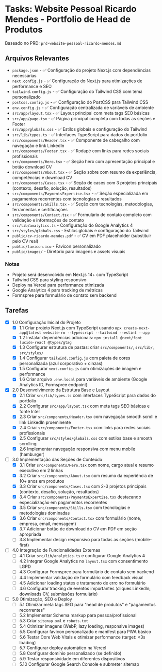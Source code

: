# Tasks: Website Pessoal Ricardo Mendes - Portfolio de Head de Produtos

Baseado no PRD: `prd-website-pessoal-ricardo-mendes.md`

## Arquivos Relevantes

- `package.json` - ✅ Configuração do projeto Next.js com dependências necessárias
- `next.config.js` - ✅ Configuração do Next.js para otimizações de performance e SEO
- `tailwind.config.js` - ✅ Configuração do Tailwind CSS com tema personalizado
- `postcss.config.js` - ✅ Configuração do PostCSS para Tailwind CSS
- `env.config.js` - ✅ Configuração centralizada de variáveis de ambiente
- `src/app/layout.tsx` - ✅ Layout principal com meta tags SEO básicas
- `src/app/page.tsx` - ✅ Página principal completa com todas as seções e Footer
- `src/app/globals.css` - ✅ Estilos globais e configuração do Tailwind
- `src/lib/types.ts` - ✅ Interfaces TypeScript para dados do portfolio
- `src/components/Header.tsx` - ✅ Componente de cabeçalho com navegação e link LinkedIn
- `src/components/Footer.tsx` - ✅ Rodapé com links para redes sociais profissionais
- `src/components/Hero.tsx` - ✅ Seção hero com apresentação principal e botão download CV
- `src/components/About.tsx` - ✅ Seção sobre com resumo da experiência, competências e download CV
- `src/components/Cases.tsx` - ✅ Seção de cases com 3 projetos principais (contexto, desafio, solução, resultados)
- `src/components/PaymentsExpertise.tsx` - ✅ Seção especializada em pagamentos recorrentes com tecnologias e resultados
- `src/components/Skills.tsx` - ✅ Seção com tecnologias, metodologias, ferramentas e certificações
- `src/components/Contact.tsx` - ✅ Formulário de contato completo com validação e informações de contato
- `src/lib/analytics.ts` - Configuração do Google Analytics 4
- `src/styles/globals.css` - Estilos globais e configuração do Tailwind
- `public/cv-ricardo-mendes.pdf` - ✅ CV em PDF placeholder (substituir pelo CV real)
- `public/favicon.ico` - Favicon personalizado
- `public/images/` - Diretório para imagens e assets visuais

### Notas

- Projeto será desenvolvido em Next.js 14+ com TypeScript
- Tailwind CSS para styling responsivo
- Deploy na Vercel para performance otimizada
- Google Analytics 4 para tracking de métricas
- Formspree para formulário de contato sem backend

## Tarefas

- [x] 1.0 Configuração Inicial do Projeto
  - [x] 1.1 Criar projeto Next.js com TypeScript usando `npx create-next-app@latest website-rm --typescript --tailwind --eslint --app`
  - [x] 1.2 Instalar dependências adicionais: `npm install @next/font lucide-react @types/gtag`
  - [x] 1.3 Configurar estrutura de pastas: criar `src/components/`, `src/lib/`, `src/styles/`
  - [x] 1.4 Configurar `tailwind.config.js` com paleta de cores personalizada (azul corporativo + cinzas)
  - [x] 1.5 Configurar `next.config.js` com otimizações de imagem e performance
  - [x] 1.6 Criar arquivo `.env.local` para variáveis de ambiente (Google Analytics ID, Formspree endpoint)

- [x] 2.0 Desenvolvimento da Estrutura Base e Layout
  - [x] 2.1 Criar `src/lib/types.ts` com interfaces TypeScript para dados do portfolio
  - [x] 2.2 Configurar `src/app/layout.tsx` com meta tags SEO básicas e fonte Inter
  - [x] 2.3 Criar `src/components/Header.tsx` com navegação smooth scroll e link LinkedIn proeminente
  - [x] 2.4 Criar `src/components/Footer.tsx` com links para redes sociais profissionais
  - [x] 2.5 Configurar `src/styles/globals.css` com estilos base e smooth scrolling
  - [x] 2.6 Implementar navegação responsiva com menu mobile (hamburger)

- [ ] 3.0 Implementação das Seções de Conteúdo
  - [x] 3.1 Criar `src/components/Hero.tsx` com nome, cargo atual e resumo executivo em 2 linhas
  - [x] 3.2 Criar `src/components/About.tsx` com resumo da experiência de 10+ anos em produtos
  - [x] 3.3 Criar `src/components/Cases.tsx` com 2-3 projetos principais (contexto, desafio, solução, resultados)
  - [x] 3.4 Criar `src/components/PaymentsExpertise.tsx` destacando especialização em pagamentos recorrentes
  - [x] 3.5 Criar `src/components/Skills.tsx` com tecnologias e metodologias dominadas
  - [x] 3.6 Criar `src/components/Contact.tsx` com formulário (nome, empresa, email, mensagem)
  - [x] 3.7 Adicionar botão de download do CV em PDF em seção apropriada
  - [ ] 3.8 Implementar design responsivo para todas as seções (mobile-first)

- [ ] 4.0 Integração de Funcionalidades Externas
  - [ ] 4.1 Criar `src/lib/analytics.ts` e configurar Google Analytics 4
  - [ ] 4.2 Integrar Google Analytics no `layout.tsx` com consentimento LGPD
  - [ ] 4.3 Configurar Formspree para formulário de contato sem backend
  - [ ] 4.4 Implementar validação de formulário com feedback visual
  - [ ] 4.5 Adicionar loading states e tratamento de erro no formulário
  - [ ] 4.6 Configurar tracking de eventos importantes (cliques LinkedIn, downloads CV, submissões formulário)

- [ ] 5.0 Otimização, SEO e Deploy
  - [ ] 5.1 Otimizar meta tags SEO para "head de produtos" e "pagamentos recorrentes"
  - [ ] 5.2 Implementar Schema markup para pessoa/profissional
  - [ ] 5.3 Criar `sitemap.xml` e `robots.txt`
  - [ ] 5.4 Otimizar imagens (WebP, lazy loading, responsive images)
  - [ ] 5.5 Configurar favicon personalizado e manifest para PWA básico
  - [ ] 5.6 Testar Core Web Vitals e otimizar performance (target: <3s loading)
  - [ ] 5.7 Configurar deploy automático na Vercel
  - [ ] 5.8 Configurar domínio personalizado (se definido)
  - [ ] 5.9 Testar responsividade em diferentes dispositivos
  - [ ] 5.10 Configurar Google Search Console e submeter sitemap 